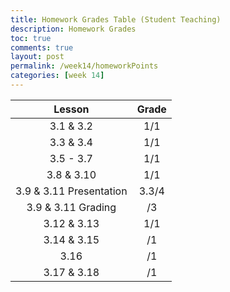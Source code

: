 ```yaml
---
title: Homework Grades Table (Student Teaching)
description: Homework Grades
toc: true
comments: true
layout: post
permalink: /week14/homeworkPoints
categories: [week 14]
---
```


| Lesson | Grade |
| :----: | :---: |
| 3.1 & 3.2 | 1/1 |
| 3.3 & 3.4 | 1/1 |
| 3.5 - 3.7 | 1/1 |
| 3.8 & 3.10 | 1/1 |
| 3.9 & 3.11 Presentation | 3.3/4 |
| 3.9 & 3.11 Grading | /3 |
| 3.12 & 3.13 | 1/1 |
| 3.14 & 3.15 | /1 |
| 3.16 | /1 |
| 3.17 & 3.18 | /1 |